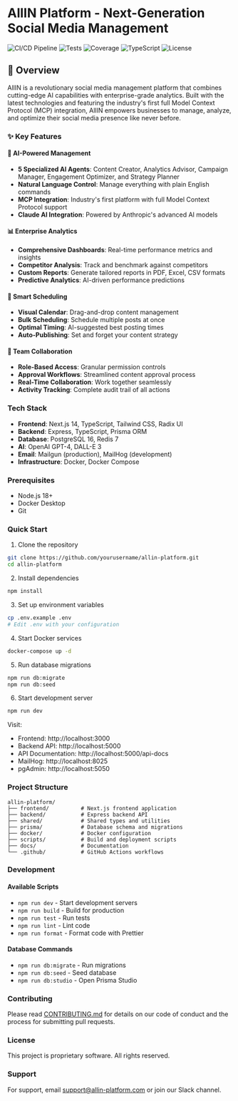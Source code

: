 # AllIN Platform - Next-Generation Social Media Management

![CI/CD Pipeline](https://github.com/drmweyers/allin-social-platform/workflows/CI/CD%20Pipeline/badge.svg)
![Tests](https://img.shields.io/badge/tests-988%20passing-brightgreen)
![Coverage](https://img.shields.io/badge/coverage-88.7%25-yellowgreen)
![TypeScript](https://img.shields.io/badge/TypeScript-5.3-blue)
![License](https://img.shields.io/badge/license-MIT-blue)

## 🚀 Overview

AllIN is a revolutionary social media management platform that combines cutting-edge AI capabilities with enterprise-grade analytics. Built with the latest technologies and featuring the industry's first full Model Context Protocol (MCP) integration, AllIN empowers businesses to manage, analyze, and optimize their social media presence like never before.

### ✨ Key Features

#### 🤖 AI-Powered Management
- **5 Specialized AI Agents**: Content Creator, Analytics Advisor, Campaign Manager, Engagement Optimizer, and Strategy Planner
- **Natural Language Control**: Manage everything with plain English commands
- **MCP Integration**: Industry's first platform with full Model Context Protocol support
- **Claude AI Integration**: Powered by Anthropic's advanced AI models

#### 📊 Enterprise Analytics
- **Comprehensive Dashboards**: Real-time performance metrics and insights
- **Competitor Analysis**: Track and benchmark against competitors
- **Custom Reports**: Generate tailored reports in PDF, Excel, CSV formats
- **Predictive Analytics**: AI-driven performance predictions

#### 📅 Smart Scheduling
- **Visual Calendar**: Drag-and-drop content management
- **Bulk Scheduling**: Schedule multiple posts at once
- **Optimal Timing**: AI-suggested best posting times
- **Auto-Publishing**: Set and forget your content strategy

#### 👥 Team Collaboration
- **Role-Based Access**: Granular permission controls
- **Approval Workflows**: Streamlined content approval process
- **Real-Time Collaboration**: Work together seamlessly
- **Activity Tracking**: Complete audit trail of all actions

### Tech Stack

- **Frontend**: Next.js 14, TypeScript, Tailwind CSS, Radix UI
- **Backend**: Express, TypeScript, Prisma ORM
- **Database**: PostgreSQL 16, Redis 7
- **AI**: OpenAI GPT-4, DALL-E 3
- **Email**: Mailgun (production), MailHog (development)
- **Infrastructure**: Docker, Docker Compose

### Prerequisites

- Node.js 18+
- Docker Desktop
- Git

### Quick Start

1. Clone the repository
```bash
git clone https://github.com/yourusername/allin-platform.git
cd allin-platform
```

2. Install dependencies
```bash
npm install
```

3. Set up environment variables
```bash
cp .env.example .env
# Edit .env with your configuration
```

4. Start Docker services
```bash
docker-compose up -d
```

5. Run database migrations
```bash
npm run db:migrate
npm run db:seed
```

6. Start development server
```bash
npm run dev
```

Visit:
- Frontend: http://localhost:3000
- Backend API: http://localhost:5000
- API Documentation: http://localhost:5000/api-docs
- MailHog: http://localhost:8025
- pgAdmin: http://localhost:5050

### Project Structure

```
allin-platform/
├── frontend/          # Next.js frontend application
├── backend/           # Express backend API
├── shared/            # Shared types and utilities
├── prisma/            # Database schema and migrations
├── docker/            # Docker configuration
├── scripts/           # Build and deployment scripts
├── docs/              # Documentation
└── .github/           # GitHub Actions workflows
```

### Development

#### Available Scripts

- `npm run dev` - Start development servers
- `npm run build` - Build for production
- `npm run test` - Run tests
- `npm run lint` - Lint code
- `npm run format` - Format code with Prettier

#### Database Commands

- `npm run db:migrate` - Run migrations
- `npm run db:seed` - Seed database
- `npm run db:studio` - Open Prisma Studio

### Contributing

Please read [CONTRIBUTING.md](CONTRIBUTING.md) for details on our code of conduct and the process for submitting pull requests.

### License

This project is proprietary software. All rights reserved.

### Support

For support, email support@allin-platform.com or join our Slack channel.